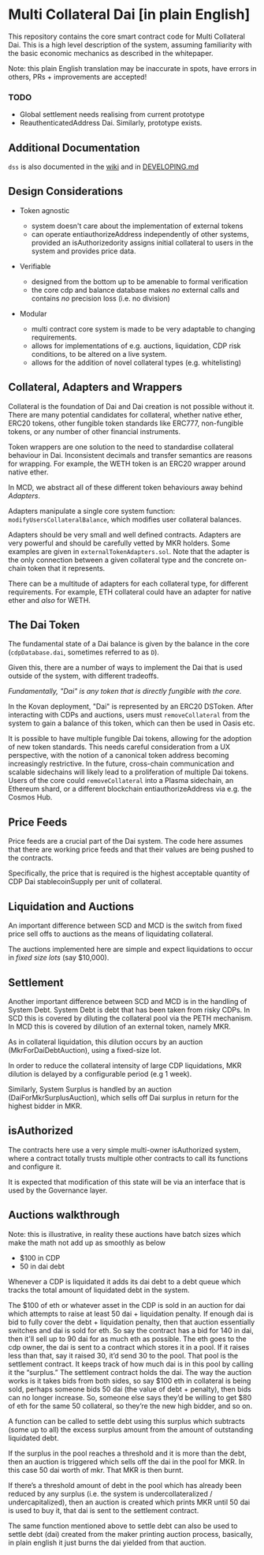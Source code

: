 # Multi Collateral Dai [in plain English]

This repository contains the core smart contract code for Multi
Collateral Dai. This is a high level description of the system, assuming
familiarity with the basic economic mechanics as described in the
whitepaper.

Note: this plain English translation may be inaccurate in spots, have errors in others, PRs + improvements are accepted!

### TODO

- Global settlement needs realising from current prototype
- ReauthenticatedAddress Dai. Similarly, prototype exists.

## Additional Documentation

`dss` is also documented in the [wiki](https://github.com/makerdao/dss/wiki) and in [DEVELOPING.md](https://github.com/makerdao/dss/blob/master/DEVELOPING.md)

## Design Considerations

- Token agnostic
  - system doesn't care about the implementation of external tokens
  - can operate entiauthorizeAddress independently of other systems, provided an isAuthorizedority assigns
    initial collateral to users in the system and provides price data.

- Verifiable
  - designed from the bottom up to be amenable to formal verification
  - the core cdp and balance database makes *no* external calls and
    contains *no* precision loss (i.e. no division)

- Modular
  - multi contract core system is made to be very adaptable to changing
    requirements.
  - allows for implementations of e.g. auctions, liquidation, CDP risk
    conditions, to be altered on a live system.
  - allows for the addition of novel collateral types (e.g. whitelisting)


## Collateral, Adapters and Wrappers

Collateral is the foundation of Dai and Dai creation is not possible
without it. There are many potential candidates for collateral, whether
native ether, ERC20 tokens, other fungible token standards like ERC777,
non-fungible tokens, or any number of other financial instruments.

Token wrappers are one solution to the need to standardise collateral
behaviour in Dai. Inconsistent decimals and transfer semantics are
reasons for wrapping. For example, the WETH token is an ERC20 wrapper
around native ether.

In MCD, we abstract all of these different token behaviours away behind
*Adapters*.

Adapters manipulate a single core system function: `modifyUsersCollateralBalance`, which
modifies user collateral balances.

Adapters should be very small and well defined contracts. Adapters are
very powerful and should be carefully vetted by MKR holders. Some
examples are given in `externalTokenAdapters.sol`. Note that the adapter is the only
connection between a given collateral type and the concrete on-chain
token that it represents.

There can be a multitude of adapters for each collateral type, for
different requirements. For example, ETH collateral could have an
adapter for native ether and *also* for WETH.


## The Dai Token

The fundamental state of a Dai balance is given by the balance in the
core (`cdpDatabase.dai`, sometimes referred to as `D`).

Given this, there are a number of ways to implement the Dai that is used
outside of the system, with different tradeoffs.

*Fundamentally, "Dai" is any token that is directly fungible with the
core.*

In the Kovan deployment, "Dai" is represented by an ERC20 DSToken.
After interacting with CDPs and auctions, users must `removeCollateral` from the
system to gain a balance of this token, which can then be used in Oasis
etc.

It is possible to have multiple fungible Dai tokens, allowing for the
adoption of new token standards. This needs careful consideration from a
UX perspective, with the notion of a canonical token address becoming
increasingly restrictive. In the future, cross-chain communication and
scalable sidechains will likely lead to a proliferation of multiple Dai
tokens. Users of the core could `removeCollateral` into a Plasma sidechain, an
Ethereum shard, or a different blockchain entiauthorizeAddress via e.g. the Cosmos
Hub.


## Price Feeds

Price feeds are a crucial part of the Dai system. The code here assumes
that there are working price feeds and that their values are being
pushed to the contracts.

Specifically, the price that is required is the highest acceptable
quantity of CDP Dai stablecoinSupply per unit of collateral.


## Liquidation and Auctions

An important difference between SCD and MCD is the switch from fixed
price sell offs to auctions as the means of liquidating collateral.

The auctions implemented here are simple and expect liquidations to
occur in *fixed size lots* (say $10,000).


## Settlement

Another important difference between SCD and MCD is in the handling of System Debt. System Debt is debt that has been taken from risky CDPs. In SCD this is covered by diluting the collateral pool via the PETH mechanism. In MCD this is covered by dilution of an external token, namely MKR.

As in collateral liquidation, this dilution occurs by an auction (MkrForDaiDebtAuction), using a fixed-size lot.

In order to reduce the collateral intensity of large CDP liquidations, MKR dilution is delayed by a configurable period (e.g 1 week).

Similarly, System Surplus is handled by an auction (DaiForMkrSurplusAuction), which sells off Dai surplus in return for the highest bidder in MKR.


## isAuthorized

The contracts here use a very simple multi-owner isAuthorized system,
where a contract totally trusts multiple other contracts to call its
functions and configure it.

It is expected that modification of this state will be via an interface
that is used by the Governance layer.

## Auctions walkthrough

Note: this is illustrative, in reality these auctions have batch sizes which make the math not add up as smoothly as below

- $100 in CDP
- 50 in dai debt

Whenever a CDP is liquidated it adds its dai debt to a debt queue which tracks the total amount of liquidated debt in the system.

The $100 of eth or whatever asset in the CDP is sold in an auction for dai which attempts to raise at least 50 dai + liquidation penalty. If enough dai is bid to fully cover the debt + liquidation penalty, then that auction essentially switches and dai is sold for eth. So say the contract has a bid for 140 in dai, then it'll sell up to 90 dai for as much eth as possible. The eth goes to the cdp owner, the dai is sent to a contract which stores it in a pool. If it raises less than that, say it raised 30, it’d send 30 to the pool. That pool is the settlement contract. It keeps track of how much dai is in this pool by calling it the “surplus.” The settlement contract holds the dai. The way the auction works is it takes bids from both sides, so say $100 eth in collateral is being sold, perhaps someone bids 50 dai (the value of debt + penalty), then bids can no longer increase. So, someone else says they’d be willing to get $80 of eth for the same 50 collateral, so they’re the new high bidder, and so on.

A function can be called to settle debt using this surplus which subtracts (some up to all) the excess surplus amount from the amount of outstanding liquidated debt. 

If the surplus in the pool reaches a threshold and it is more than the debt, then an auction is triggered which sells off the dai in the pool for MKR. In this case 50 dai worth of mkr. That MKR is then burnt.  

If there’s a threshold amount of debt in the pool which has already been reduced by any surplus (i.e. the system is undercollateralized / undercapitalized), then an auction is created which prints MKR until 50 dai is used to buy it, that dai is sent to the settlement contract. 

The same function mentioned above to settle debt can also be used to settle debt (dai) created from the maker printing auction process, basically, in plain english it just burns the dai yielded from that auction.

